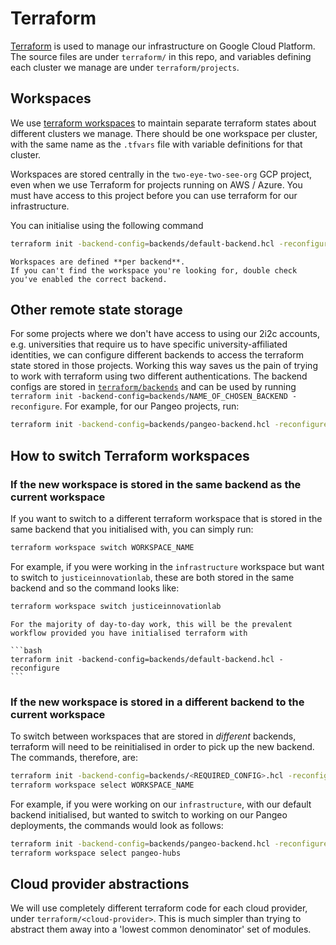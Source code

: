 # Terraform

[Terraform](https://www.terraform.io/) is used to manage our infrastructure
on Google Cloud Platform. The source files are under `terraform/` in this repo,
and variables defining each cluster we manage are under `terraform/projects`.

## Workspaces

We use [terraform workspaces](https://www.terraform.io/docs/language/state/workspaces.html)
to maintain separate terraform states about different clusters we manage.
There should be one workspace per cluster, with the same name as the `.tfvars`
file with variable definitions for that cluster.

Workspaces are stored centrally in the `two-eye-two-see-org` GCP project, even
when we use Terraform for projects running on AWS / Azure. You must have
access to this project before you can use terraform for our infrastructure.

You can initialise using the following command

```bash
terraform init -backend-config=backends/default-backend.hcl -reconfigure
```

```{note}
Workspaces are defined **per backend**.
If you can't find the workspace you're looking for, double check you've enabled the correct backend.
```

## Other remote state storage

For some projects where we don't have access to using our 2i2c accounts, e.g. universities that require us to have specific university-affiliated identities, we can configure different backends to access the terraform state stored in those projects.
Working this way saves us the pain of trying to work with terraform using two different authentications.
The backend configs are stored in [`terraform/backends`](https://github.com/2i2c-org/infrastructure/tree/master/terraform/backends) and can be used by running `terraform init -backend-config=backends/NAME_OF_CHOSEN_BACKEND -reconfigure`.
For example, for our Pangeo projects, run:

```bash
terraform init -backend-config=backends/pangeo-backend.hcl -reconfigure
```

## How to switch Terraform workspaces

### If the new workspace is stored in the same backend as the current workspace

If you want to switch to a different terraform workspace that is stored in the same backend that you initialised with, you can simply run:

```bash
terraform workspace switch WORKSPACE_NAME
```

For example, if you were working in the `infrastructure` workspace but want to switch to `justiceinnovationlab`, these are both stored in the same backend and so the command looks like:

```bash
terraform workspace switch justiceinnovationlab
```

````{note}
For the majority of day-to-day work, this will be the prevalent workflow provided you have initialised terraform with

```bash
terraform init -backend-config=backends/default-backend.hcl -reconfigure
```
````

### If the new workspace is stored in a different backend to the current workspace

To switch between workspaces that are stored in _different_ backends, terraform will need to be reinitialised in order to pick up the new backend.
The commands, therefore, are:

```bash
terraform init -backend-config=backends/<REQUIRED_CONFIG>.hcl -reconfigure
terraform workspace select WORKSPACE_NAME
```

For example, if you were working on our `infrastructure`, with our default backend initialised, but wanted to switch to working on our Pangeo deployments, the commands would look as follows:

```bash
terraform init -backend-config=backends/pangeo-backend.hcl -reconfigure
terraform workspace select pangeo-hubs
```
## Cloud provider abstractions

We will use completely different terraform code for each cloud provider,
under `terraform/<cloud-provider>`. This is much simpler than trying to abstract
them away into a 'lowest common denominator' set of modules.
